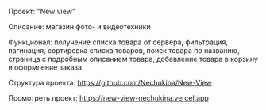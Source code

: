 Проект: "New view"

Описание: магазин фото- и видеотехники

Функционал: получение списка товара от сервера, фильтрация, пагинация, сортировка списка товаров, поиск товара по названию, страница с подробным описанием товара, добавление товара в корзину и оформление заказа.

Структура проекта: https://github.com/Nechukina/New-View

Посмотреть проект: https://new-view-nechukina.vercel.app

